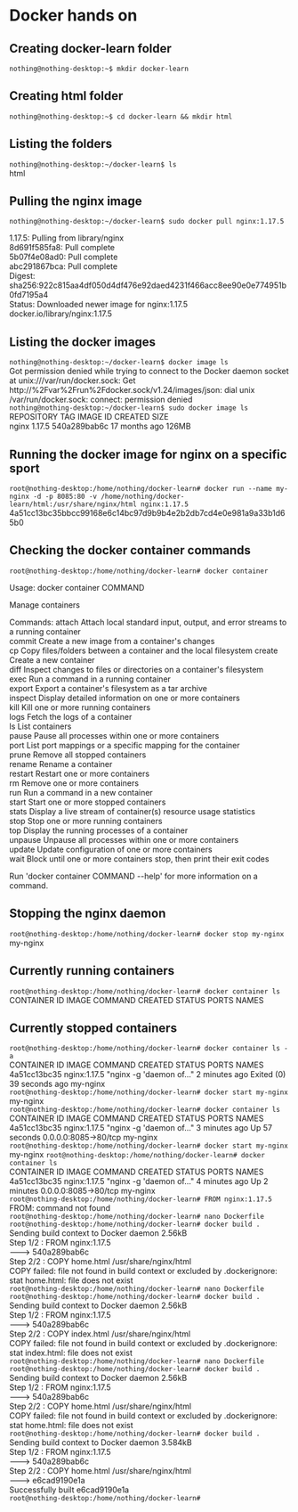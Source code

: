 # Docker hands on

## Creating docker-learn folder
``` nothing@nothing-desktop:~$ mkdir docker-learn  ```    
## Creating html folder
``` nothing@nothing-desktop:~$ cd docker-learn && mkdir html  ```    
## Listing the folders
``` nothing@nothing-desktop:~/docker-learn$ ls ```    
html  
## Pulling the nginx image
``` nothing@nothing-desktop:~/docker-learn$ sudo docker pull nginx:1.17.5 ```     
        
1.17.5: Pulling from library/nginx  
8d691f585fa8: Pull complete  
5b07f4e08ad0: Pull complete  
abc291867bca: Pull complete   
Digest: sha256:922c815aa4df050d4df476e92daed4231f466acc8ee90e0e774951b0fd7195a4  
Status: Downloaded newer image for nginx:1.17.5  
docker.io/library/nginx:1.17.5  

## Listing the docker images
``` nothing@nothing-desktop:~/docker-learn$ docker image ls ```      
Got permission denied while trying to connect to the Docker daemon socket at unix:///var/run/docker.sock: Get http://%2Fvar%2Frun%2Fdocker.sock/v1.24/images/json: dial unix /var/run/docker.sock: connect: permission denied  
``` nothing@nothing-desktop:~/docker-learn$ sudo docker image ls ```    
REPOSITORY   TAG       IMAGE ID       CREATED         SIZE  
nginx        1.17.5    540a289bab6c   17 months ago   126MB  

## Running the docker image for nginx on a specific sport
``` root@nothing-desktop:/home/nothing/docker-learn# docker run --name my-nginx -d -p 8085:80 -v /home/nothing/docker-learn/html:/usr/share/nginx/html nginx:1.17.5  ```   
4a51cc13bc35bbcc99168e6c14bc97d9b9b4e2b2db7cd4e0e981a9a33b1d65b0  

## Checking the docker container commands
``` root@nothing-desktop:/home/nothing/docker-learn# docker container ```     

Usage:  docker container COMMAND     

Manage containers      

Commands:
  attach      Attach local standard input, output, and error streams to a running container  
  commit      Create a new image from a container's changes  
  cp          Copy files/folders between a container and the local filesystem 
  create      Create a new container  
  diff        Inspect changes to files or directories on a container's filesystem  
  exec        Run a command in a running container  
  export      Export a container's filesystem as a tar archive  
  inspect     Display detailed information on one or more containers  
  kill        Kill one or more running containers  
  logs        Fetch the logs of a container  
  ls          List containers  
  pause       Pause all processes within one or more containers  
  port        List port mappings or a specific mapping for the container  
  prune       Remove all stopped containers  
  rename      Rename a container  
  restart     Restart one or more containers  
  rm          Remove one or more containers  
  run         Run a command in a new container  
  start       Start one or more stopped containers  
  stats       Display a live stream of container(s) resource usage statistics  
  stop        Stop one or more running containers  
  top         Display the running processes of a container  
  unpause     Unpause all processes within one or more containers  
  update      Update configuration of one or more containers  
  wait        Block until one or more containers stop, then print their exit codes  

Run 'docker container COMMAND --help' for more information on a command.  

## Stopping the nginx daemon
``` root@nothing-desktop:/home/nothing/docker-learn# docker stop my-nginx ```
my-nginx  

## Currently running containers
``` root@nothing-desktop:/home/nothing/docker-learn# docker container ls ```   
CONTAINER ID   IMAGE     COMMAND   CREATED   STATUS    PORTS     NAMES  

## Currently stopped containers
``` root@nothing-desktop:/home/nothing/docker-learn# docker container ls -a ```   
CONTAINER ID   IMAGE          COMMAND                  CREATED         STATUS                      PORTS     NAMES  
4a51cc13bc35   nginx:1.17.5   "nginx -g 'daemon of…"   2 minutes ago   Exited (0) 39 seconds ago             my-nginx  
``` root@nothing-desktop:/home/nothing/docker-learn# docker start my-nginx ```     
my-nginx   
``` root@nothing-desktop:/home/nothing/docker-learn# docker container ls ```    
CONTAINER ID   IMAGE          COMMAND                  CREATED         STATUS          PORTS                  NAMES
4a51cc13bc35   nginx:1.17.5   "nginx -g 'daemon of…"   3 minutes ago   Up 57 seconds   0.0.0.0:8085->80/tcp   my-nginx   
``` root@nothing-desktop:/home/nothing/docker-learn# docker start my-nginx ```    
my-nginx
``` root@nothing-desktop:/home/nothing/docker-learn# docker container ls ```   
CONTAINER ID   IMAGE          COMMAND                  CREATED         STATUS         PORTS                  NAMES
4a51cc13bc35   nginx:1.17.5   "nginx -g 'daemon of…"   4 minutes ago   Up 2 minutes   0.0.0.0:8085->80/tcp   my-nginx  
``` root@nothing-desktop:/home/nothing/docker-learn# FROM nginx:1.17.5 ```   
FROM: command not found     
``` root@nothing-desktop:/home/nothing/docker-learn# nano Dockerfile ```   
``` root@nothing-desktop:/home/nothing/docker-learn# docker build . ```  
Sending build context to Docker daemon   2.56kB  
Step 1/2 : FROM nginx:1.17.5  
 ---> 540a289bab6c  
Step 2/2 : COPY home.html /usr/share/nginx/html   
COPY failed: file not found in build context or excluded by .dockerignore: stat home.html: file does not exist  
``` root@nothing-desktop:/home/nothing/docker-learn# nano Dockerfile ```  
``` root@nothing-desktop:/home/nothing/docker-learn# docker build . ```  
Sending build context to Docker daemon   2.56kB  
Step 1/2 : FROM nginx:1.17.5  
 ---> 540a289bab6c  
Step 2/2 : COPY index.html /usr/share/nginx/html  
COPY failed: file not found in build context or excluded by .dockerignore: stat index.html: file does not exist  
``` root@nothing-desktop:/home/nothing/docker-learn# nano Dockerfile   ```  
``` root@nothing-desktop:/home/nothing/docker-learn# docker build .  ```  
Sending build context to Docker daemon   2.56kB  
Step 1/2 : FROM nginx:1.17.5  
 ---> 540a289bab6c  
Step 2/2 : COPY home.html /usr/share/nginx/html  
COPY failed: file not found in build context or excluded by .dockerignore: stat home.html: file does not exist  
``` root@nothing-desktop:/home/nothing/docker-learn# docker build . ```  
Sending build context to Docker daemon  3.584kB    
Step 1/2 : FROM nginx:1.17.5  
 ---> 540a289bab6c  
Step 2/2 : COPY home.html /usr/share/nginx/html  
 ---> e6cad9190e1a  
Successfully built e6cad9190e1a  
``` root@nothing-desktop:/home/nothing/docker-learn# ```  

